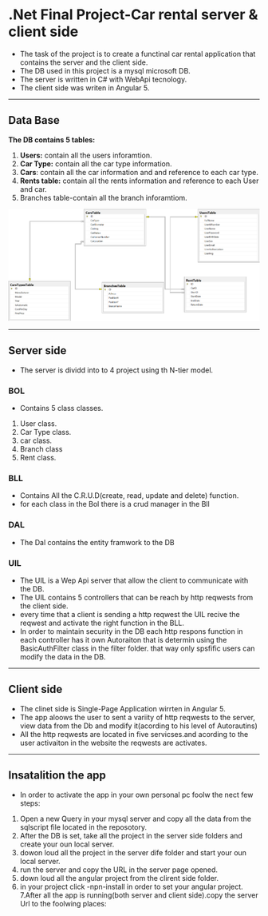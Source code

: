 
# .Net Final Project-Car rental server & client side



* The task of the project is to create a functinal car rental application that contains the server and the client side.
* The  DB used in this project is a mysql microsoft DB.
* The server is written in C# with WebApi tecnology.
* The client side was writen in Angular 5.

***
## Data Base
**The DB contains 5 tables:**
 1. **Users:** contain all the users inforamtion.
 2. **Car Type:** contain all the car type information.
 3. **Cars**: contain all the car information and and reference to each car type.
 4. **Rents table:** contain all the rents information and reference to each User and car.
 5. Branches table-contain all the branch inforamtiom. 
 
 
 ![Screenshot](DB_diagram.png)
 
***

## Server side
* The server is dividd into to 4 project using th N-tier model.

### BOL
* Contains 5 class classes. 
1. User class.
2. Car Type class.
3. car class.
4. Branch class
5. Rent class.

### BLL
* Contains All the C.R.U.D(create, read, update and delete) function.
* for each class in the Bol there is a crud manager in the Bll

### DAL
* The Dal contains the entity framwork to the DB

### UIL
* The UIL is a Wep Api server that allow the client to communicate with the DB.
*  The UIL contains 5 controllers that can be reach by http reqwests from the client side.
* every time that a client is sending a http reqwest the UIL recive the reqwest and activate the right function in the BLL.
* In order to maintain security in the DB each http respons function in each controller has it own Autoraiton that is determin using the
 BasicAuthFilter class in the filter folder. that way only spsfific users can modify the data in the DB.
 
***
## Client side
* The clinet side is Single-Page Application wirrten in Angular 5.
* The app aloows the user to sent a variity of http reqwests to the server, view data from the Db and modify it(acording to his level of Autorautins)
* All the http reqwests are located in five servicses.and acording to the user activaiton in the website the reqwests are activates.


***
## Insatalition the app
* In order to activate the app in your own personal pc foolw the nect few steps:
1. Open a new Query in your mysql server and copy all the data from the sqlscript file located in the reposotory.
2. After the DB is set, take all the project in the server side folders and create your oun local server.
3. dowon loud all the project in the server dife folder and start your oun local server.
4. run the server and copy the URL in the server page opened.
5. down loud all the angular project from the clirent side folder.
6. in your project click -npn-install in order to set your angular project.
7.After all the app is running(both server and client side).copy the server Url to the foolwing places:
 










